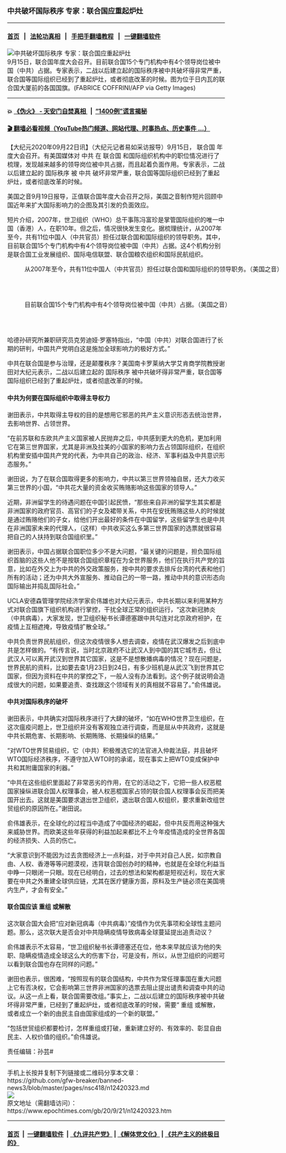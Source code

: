 ### 中共破坏国际秩序 专家：联合国应重起炉灶
------------------------

#### [首页](https://github.com/gfw-breaker/banned-news3/blob/master/README.md) &nbsp;&nbsp;|&nbsp;&nbsp; [法轮功真相](https://github.com/begood0513/basic/blob/master/README.md)  &nbsp;&nbsp;|&nbsp;&nbsp; [手把手翻墙教程](https://github.com/gfw-breaker/guides/wiki)  &nbsp;&nbsp;|&nbsp;&nbsp; [一键翻墙软件](https://github.com/gfw-breaker/nogfw/blob/master/README.md)  



<div><img alt="中共破坏国际秩序 专家：联合国应重起炉灶" class="attachment-djy_600_400 size-djy_600_400 wp-post-image" src="https://i.epochtimes.com/assets/uploads/2020/09/GettyImages-693331196-600x400-1.jpg"/>
<div class="caption">
 9月15日，联合国年度大会召开。目前联合国15个专门机构中有4个领导岗位被中国（中共）占据。专家表示，二战以后建立起的国际秩序被中共破坏得非常严重，联合国等国际组织已经到了重起炉灶，或者彻底改革的时候。图为位于日内瓦的联合国大厦前的各国国旗。(FABRICE COFFRINI/AFP via Getty Images)
</div></div><hr/>

#### 💥 [《伪火》 - 天安门自焚真相 ](http://158.247.195.190:10000/videos/blog/weihuo.html)&nbsp; |&nbsp; [“1400例”谎言揭秘  ](http://158.247.195.190:10000/videos/blog/jiexi1400.html)

#### [ 🎬  翻墙必看视频（YouTube热门频道、网站代理、时事热点、历史事件 ...）](https://github.com/gfw-breaker/links/blob/master/banned.md)

<div><p>
 【大纪元2020年09月22日讯】（大纪元记者易如采访报导）9月15日，
 <ok href="https://www.epochtimes.com/gb/tag/%E8%81%94%E5%90%88%E5%9B%BD.html">
  联合国
 </ok>
 年度大会召开。有美国媒体对
 <ok href="https://www.epochtimes.com/gb/tag/%E4%B8%AD%E5%85%B1.html">
  中共
 </ok>
 在
 <ok href="https://www.epochtimes.com/gb/tag/%E8%81%94%E5%90%88%E5%9B%BD.html">
  联合国
 </ok>
 和国际组织机构中的职位情况进行了梳理，发现越来越多的领导岗位被中共占据，而且起着负面作用。专家表示，二战以后建立起的
 <ok href="https://www.epochtimes.com/gb/tag/%E5%9B%BD%E9%99%85%E7%A7%A9%E5%BA%8F.html">
  国际秩序
 </ok>
 被
 <ok href="https://www.epochtimes.com/gb/tag/%E4%B8%AD%E5%85%B1.html">
  中共
 </ok>
 破坏非常严重，联合国等国际组织已经到了重起炉灶，或者彻底改革的时候。
</p>
<p>
 美国之音9月19日报导，正值联合国年度大会召开之际，美国之音制作短片回顾中国近年来扩大国际影响力的企图及其引发的负面效应。
</p>
<p>
 短片介绍，2007年，世卫组织（WHO）总干事陈冯富珍是掌管国际组织的唯一中国（香港）人，在职10年。但之后，情况很快发生变化。据梳理统计，从2007年至今，共有11位中国人（中共官员）担任过联合国和国际组织的领导职务。其中，目前联合国15个专门机构中有4个领导岗位被中国（中共）占据。这4个机构分别是联合国工业发展组织、国际电信联盟、联合国粮农组织和国际民航组织。
</p>
<figure class="wp-caption aligncenter" id="attachment_12420328" style="width: 600px">
 <ok href="https://i.epochtimes.com/assets/uploads/2020/09/4-2.png">
  <img alt="" class="size-large wp-image-12420328" src="https://i.epochtimes.com/assets/uploads/2020/09/4-2-600x373.png"/>
 </ok>
 <br/><figcaption class="wp-caption-text">
  从2007年至今，共有11位中国人（中共官员）担任过联合国和国际组织的领导职务。（美国之音）
 </figcaption><br/>
</figure><br/>
<figure class="wp-caption aligncenter" id="attachment_12420330" style="width: 600px">
 <ok href="https://i.epochtimes.com/assets/uploads/2020/09/5-1.png">
  <img alt="" class="size-large wp-image-12420330" src="https://i.epochtimes.com/assets/uploads/2020/09/5-1-600x335.png"/>
 </ok>
 <br/><figcaption class="wp-caption-text">
  目前联合国15个专门机构中有4个领导岗位被中国（中共）占据。（美国之音）
 </figcaption><br/>
</figure><br/>
<p>
 哈德孙研究所兼职研究员克劳迪娅·罗塞特指出，“中国（中共）对联合国进行了长期的研判，中国共产党明白这是施加全球影响力的极好方式。”
</p>
<p>
 中共在联合国是参与治理，还是颠覆秩序？美国南卡罗莱纳大学艾肯商学院教授谢田对大纪元表示，二战以后建立起的
 <ok href="https://www.epochtimes.com/gb/tag/%E5%9B%BD%E9%99%85%E7%A7%A9%E5%BA%8F.html">
  国际秩序
 </ok>
 被中共破坏得非常严重，联合国等国际组织已经到了重起炉灶，或者彻底改革的时候。
</p>
<h4>
 中共为何要在国际组织中取得主导权力
</h4>
<p>
 谢田表示，中共取得主导权的目的是想用它邪恶的共产主义意识形态去统治世界，去影响世界、占领世界。
</p>
<p>
 “在前苏联和东欧共产主义国家被人民抛弃之后，中共感到更大的危机，更加利用它在第三世界国家，尤其是非洲及拉美的小国家的影响力去占领国际组织，在组织机构里安插中国共产党的代表，为中共自己的政治、经济、军事利益及中共意识形态服务。”
</p>
<p>
 谢田说，为了在联合国取得更多的影响力，中共以第三世界领袖自居，还大力收买第三世界的小国，“中共花大量的资金收买贿赂影响这些国家的领导人。”
</p>
<p>
 近期，非洲留学生的待遇问题在中国引起民愤，“那些来自非洲的留学生其实都是非洲国家的政府官员、高官们的子女及裙带关系，中共在安抚贿赂这些人的时候就是通过贿赂他们的子女，给他们开出最好的条件在中国留学，这些留学生也是中共在非洲国家未来的代理人，（这样）中共收买这么多第三世界国家的选票就很容易把自己的人扶持到联合国组织里。”
</p>
<p>
 谢田表示，中国占据联合国职位多少不是大问题，“最关键的问题是，担负国际组织首脑的这些人他不是按联合国组织章程在为全世界服务，他们在执行共产党的旨意，比如在外交上为中共的外交政策服务，按中共的要求去排斥台湾的代表和他们所有的活动；还为中共大外宣服务、推动自己的一带一路，推动中共的意识形态向国际输出并捣乱国际社会。”
</p>
<p>
 UCLA安德森管理学院经济学家俞伟雄也对大纪元表示，中共长期以来利用某种方式对联合国旗下组织机构进行掌控，干扰全球正常的组织运行，“这次新冠肺炎（中共病毒），大家发现，世卫组织秘书长谭德塞跟中共勾连对北京政府袒护，在疫情上互相遮掩，导致疫情扩散全球。”
</p>
<p>
 中共负责世界民航组织，但这次疫情很多人想去调查，疫情在武汉爆发之后到底中共是怎样做的。“有传言说，当时北京政府不让武汉人到中国的其它城市去，但让武汉人可以离开武汉到世界其它国家，这是不是想散播病毒的情况？现在问题是，世界民航的资料，比如要去查1月23日到24日，有多少班机是从武汉飞到世界其它国家，但因为资料在中共的掌控之下，一般人没有办法看到。这个例子就说明会造成很大的问题，如果要追责、查找跟这个领域有关的真相就不容易了。”俞伟雄说。
</p>
<h4>
 中共对国际秩序的破坏
</h4>
<p>
 谢田表示，中共确实对国际秩序进行了大肆的破坏，“如在WHO世界卫生组织，在这次瘟疫问题上，世卫组织并没有客观独立进行调查，而是屈从中共政府，这就是中共长期危害、长期影响、长期贿赂、长期操纵的结果。”
</p>
<p>
 “对WTO世界贸易组织，它（中共）积极推选它的法官进入仲裁法庭，并且破坏WTO国际经济秩序，不遵守加入WTO时的承诺，现在事实上把WTO变成保护中共和其附庸国家的利器。”
</p>
<p>
 “中共在这些组织里面起了非常恶劣的作用，在它的活动之下，它把一些人权恶棍国家操纵进联合国人权理事会，被人权恶棍国家占领的联合国人权理事会反而把美国开出去。这就是美国要求退出世卫组织，退出联合国人权组织，要求重新改组世贸组织的原因所在。”谢田说。
</p>
<p>
 俞伟雄表示，在全球化的过程当中造成了中国经济的崛起，但中共反而用这种强大来威胁世界。而欧美这些年获得的利益加起来都比不上今年疫情造成的全世界各国的经济损失、人员的伤亡。
</p>
<p>
 “大家意识到不能因为过去贪图经济上一点利益，对于中共对自己人民，如宗教自由、人权、香港等等问题漠视，违背联合国创办时的精神，也就是在全球化利益当中睁一只眼闭一只眼。现在已经明白，过去的想法和架构都是短视近利，现在大家要在中共之外重建全球供应链，尤其在医疗健康方面，原料及生产链必须在美国境内生产，才会有安全。”
</p>
<h4>
 联合国应该
 <ok href="https://www.epochtimes.com/gb/tag/%E9%87%8D%E7%BB%84.html">
  重组
 </ok>
 或解散
</h4>
<p>
 这次联合国大会把“应对新冠病毒（中共病毒）”疫情作为优先事项和全球性主题问题。那么，这次联大是否会对中共隐瞒疫情导致病毒全球蔓延提出追责动议？
</p>
<p>
 俞伟雄表示不太容易，“世卫组织秘书长谭德塞还在位，他本来早就应该为他的失职、隐瞒疫情造成全球这么大的伤害下台，可是没有，所以，从世卫组织的问题可以看到联合国也存在同样的问题。”
</p>
<p>
 谢田也表示，很困难，“按照现有的联合国结构，中共作为常任理事国在重大问题上它有否决权，它会影响第三世界非洲国家的选票去阻止提出谴责和调查中共的动议。从这一点上看，联合国需要改组。”事实上，二战以后建立的国际秩序被中共破坏得非常严重，已经到了重起炉灶，或者彻底改革的时候，需要“
 <ok href="https://www.epochtimes.com/gb/tag/%E9%87%8D%E7%BB%84.html">
  重组
 </ok>
 或解散，或者成立一个新的由民主自由国家组成的一个新的联盟。”
</p>
<p>
 “包括世贸组织都要检讨，怎样重组或打破，重新建立好的、有效率的、彰显自由民主、人权价值的组织。”俞伟雄说。
</p>
<p>
 责任编辑：孙芸#
</p>
</div>
<hr/>
手机上长按并复制下列链接或二维码分享本文章：<br/>
https://github.com/gfw-breaker/banned-news3/blob/master/pages/nsc418/n12420323.md <br/>
<a href='https://github.com/gfw-breaker/banned-news3/blob/master/pages/nsc418/n12420323.md'><img src='https://github.com/gfw-breaker/banned-news3/blob/master/pages/nsc418/n12420323.md.png'/></a> <br/>
原文地址（需翻墙访问）：https://www.epochtimes.com/gb/20/9/21/n12420323.htm


------------------------
#### [首页](https://github.com/gfw-breaker/banned-news3/blob/master/README.md) &nbsp;|&nbsp; [一键翻墙软件](https://github.com/gfw-breaker/nogfw/blob/master/README.md) &nbsp;| [《九评共产党》](https://github.com/gfw-breaker/9ping.md/blob/master/README.md#九评之一评共产党是什么) | [《解体党文化》](https://github.com/gfw-breaker/jtdwh.md/blob/master/README.md) | [《共产主义的终极目的》](https://github.com/gfw-breaker/gczydzjmd.md/blob/master/README.md)


<img src='http://gfw-breaker.win/banned-news3/pages/nsc418/n12420323.md' width='0px' height='0px'/>